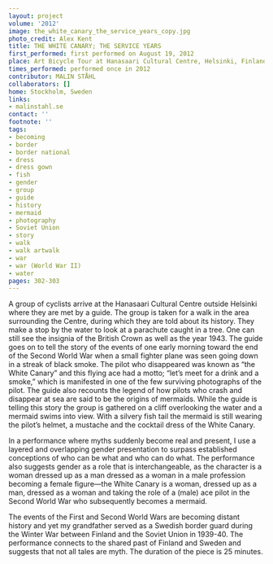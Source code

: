 ```yaml
---
layout: project
volume: '2012'
image: the_white_canary_the_service_years_copy.jpg
photo_credit: Alex Kent
title: THE WHITE CANARY; THE SERVICE YEARS
first_performed: first performed on August 19, 2012
place: Art Bicycle Tour at Hanasaari Cultural Centre, Helsinki, Finland
times_performed: performed once in 2012
contributor: MALIN STÅHL
collaborators: []
home: Stockholm, Sweden
links:
- malinstahl.se
contact: ''
footnote: ''
tags:
- becoming
- border
- border national
- dress
- dress gown
- fish
- gender
- group
- guide
- history
- mermaid
- photography
- Soviet Union
- story
- walk
- walk artwalk
- war
- war (World War II)
- water
pages: 302-303
---
```


A group of cyclists arrive at the Hanasaari Cultural Centre outside Helsinki where they are met by a guide. The group is taken for a walk in the area surrounding the Centre, during which they are told about its history. They make a stop by the water to look at a parachute caught in a tree. One can still see the insignia of the British Crown as well as the year 1943. The guide goes on to tell the story of the events of one early morning toward the end of the Second World War when a small fighter plane was seen going down in a streak of black smoke. The pilot who disappeared was known as “the White Canary” and this flying ace had a motto; “let’s meet for a drink and a smoke,” which is manifested in one of the few surviving photographs of the pilot. The guide also recounts the legend of how pilots who crash and disappear at sea are said to be the origins of mermaids. While the guide is telling this story the group is gathered on a cliff overlooking the water and a mermaid swims into view. With a silvery fish tail the mermaid is still wearing the pilot’s helmet, a mustache and the cocktail dress of the White Canary.

In a performance where myths suddenly become real and present, I use a layered and overlapping gender presentation to surpass established conceptions of who can be what and who can do what. The performance also suggests gender as a role that is interchangeable, as the character is a woman dressed up as a man dressed as a woman in a male profession becoming a female figure—the White Canary is a woman, dressed up as a man, dressed as a woman and taking the role of a (male) ace pilot in the Second World War who subsequently becomes a mermaid.

The events of the First and Second World Wars are becoming distant history and yet my grandfather served as a Swedish border guard during the Winter War between Finland and the Soviet Union in 1939-40. The performance connects to the shared past of Finland and Sweden and suggests that not all tales are myth. The duration of the piece is 25 minutes.
